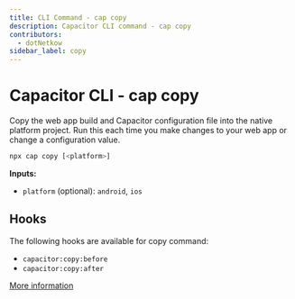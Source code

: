 ```yaml
---
title: CLI Command - cap copy
description: Capacitor CLI command - cap copy
contributors:
  - dotNetkow
sidebar_label: copy
---
```


# Capacitor CLI - cap copy

Copy the web app build and Capacitor configuration file into the native platform project. Run this each time you make changes to your web app or change a configuration value.

```bash
npx cap copy [<platform>]
```

<strong>Inputs:</strong>

- `platform` (optional): `android`, `ios`

## Hooks

The following hooks are available for copy command:

- `capacitor:copy:before`
- `capacitor:copy:after`

[More information](../hooks.md)
